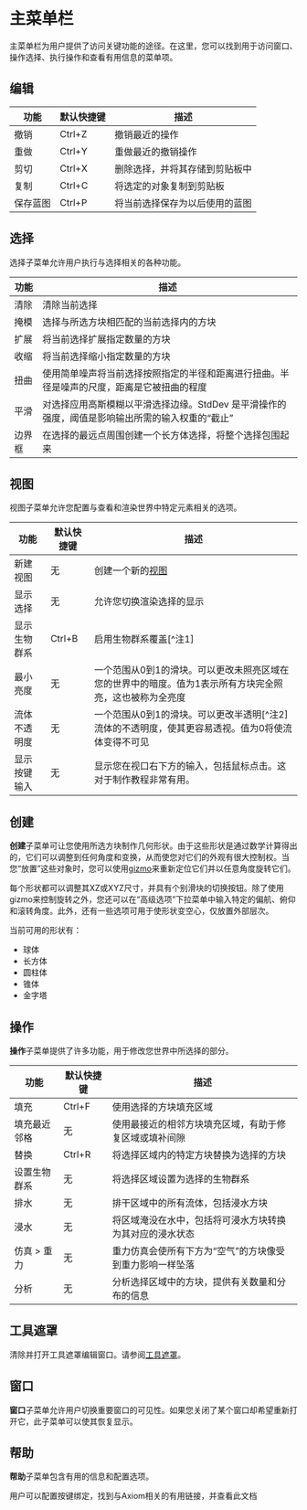 # 主菜单栏

主菜单栏为用户提供了访问关键功能的途径。在这里，您可以找到用于访问窗口、操作选择、执行操作和查看有用信息的菜单项。

## 编辑

| 功能          | 默认快捷键 | 描述                                   |
| ------------- | ---------- | -------------------------------------- |
| 撤销          | Ctrl+Z     | 撤销最近的操作                         |
| 重做          | Ctrl+Y     | 重做最近的撤销操作                     |
| 剪切          | Ctrl+X     | 删除选择，并将其存储到剪贴板中         |
| 复制          | Ctrl+C     | 将选定的对象复制到剪贴板               |
| 保存蓝图      | Ctrl+P     | 将当前选择保存为以后使用的蓝图         |

## 选择

选择子菜单允许用户执行与选择相关的各种功能。

| 功能       | 描述                                                                                          |
| ---------- | -------------------------------------------------------------------------------------------- |
| 清除       | 清除当前选择                                                                                  |
| 掩模       | 选择与所选方块相匹配的当前选择内的方块                                                        |
| 扩展       | 将当前选择扩展指定数量的方块                                                                  |
| 收缩       | 将当前选择缩小指定数量的方块                                                                  |
| 扭曲       | 使用简单噪声将当前选择按照指定的半径和距离进行扭曲。半径是噪声的尺度，距离是它被扭曲的程度     |
| 平滑       | 对选择应用高斯模糊以平滑选择边缘。StdDev 是平滑操作的强度，阈值是影响输出所需的输入权重的“截止” |
| 边界框     | 在选择的最远点周围创建一个长方体选择，将整个选择包围起来                                    |

## 视图

视图子菜单允许您配置与查看和渲染世界中特定元素相关的选项。

| 功能             | 默认快捷键 | 描述                                                                                                                                 |
| ---------------- | ---------- | ------------------------------------------------------------------------------------------------------------------------------------ |
| 新建视图         | 无         | 创建一个新的[视图](views.md)                                                                                                          |
| 显示选择         | 无         | 允许您切换渲染选择的显示                                                                                                             |
| 显示生物群系     | Ctrl+B     | 启用生物群系覆盖[^注1]                                                                                                               |
| 最小亮度         | 无         | 一个范围从0到1的滑块。可以更改未照亮区域在您的世界中的暗度。值为1表示所有方块完全照亮，这也被称为全亮度                                  |
| 流体不透明度     | 无         | 一个范围从0到1的滑块。可以更改半透明[^注2]流体的不透明度，使其更容易透视。值为0将使流体变得不可见                                       |
| 显示按键输入     | 无         | 显示您在视口右下方的输入，包括鼠标点击。这对于制作教程非常有用。|

[^提示1]: 请注意，Minecraft中的生物群系是以4x4x4的网格定义的。然而，为了使生物群系更加自然，原版游戏会对生物群系进行视觉上的扭曲。生物群系叠加层显示了生物群系的“真实”位置，而生物群系混合和f3屏幕显示了生物群系的“扭曲”位置。

[^提示2]: 由于性能和模组兼容性的考虑，熔岩和其他非透明流体（如果游戏中使用了模组）不受不透明度影响。

## 创建

**创建**子菜单可让您使用所选方块制作几何形状。由于这些形状是通过数学计算得出的，它们可以调整到任何角度和变换，从而使您对它们的外观有很大控制权。当您“放置”这些对象时，您可以使用[gizmo](gizmos.md)来重新定位它们并以任意角度旋转它们。

每个形状都可以调整其XZ或XYZ尺寸，并具有个别滑块的切换按钮。除了使用gizmo来控制旋转之外，您还可以在“高级选项”下拉菜单中输入特定的偏航、俯仰和滚转角度。此外，还有一些选项可用于使形状变空心，仅放置外部层次。

当前可用的形状有：
- 球体
- 长方体
- 圆柱体
- 锥体
- 金字塔

## 操作

**操作**子菜单提供了许多功能，用于修改您世界中所选择的部分。

| 功能          | 默认快捷键 | 描述                                                                                      |
| ------------- | ---------- | ----------------------------------------------------------------------------------------- |
| 填充           | Ctrl+F     | 使用选择的方块填充区域                                                                    |
| 填充最近邻格   | 无         | 使用最接近的相邻方块填充区域，有助于修复区域或填补间隙                                    |
| 替换           | Ctrl+R     | 将选择区域内的特定方块替换为选择的方块                                                    |
| 设置生物群系   | 无         | 将选择区域设置为选择的生物群系                                                            |
| 排水           | 无         | 排干区域中的所有流体，包括浸水方块                                                        |
| 浸水           | 无         | 将区域淹没在水中，包括将可浸水方块转换为其对应的浸水状态                                    |
| 仿真 > 重力    | 无         | 重力仿真会使所有下方为“空气”的方块像受到重力影响一样坠落                                  |
| 分析           | 无         | 分析选择区域中的方块，提供有关数量和分布的信息                                              |

## 工具遮罩

清除并打开工具遮罩编辑窗口。请参阅[工具遮罩](toolmasks.md)。

## 窗口

**窗口**子菜单允许用户切换重要窗口的可见性。如果您关闭了某个窗口却希望重新打开它，此子菜单可以使其恢复显示。

## 帮助

**帮助**子菜单包含有用的信息和配置选项。

用户可以配置按键绑定，找到与Axiom相关的有用链接，并查看此文档